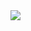 <img src="https://capsule-render.vercel.app/api?type=soft&color=auto&height=200&section=header&text=Ongsiru's%20Profile&fontSize=45" />

